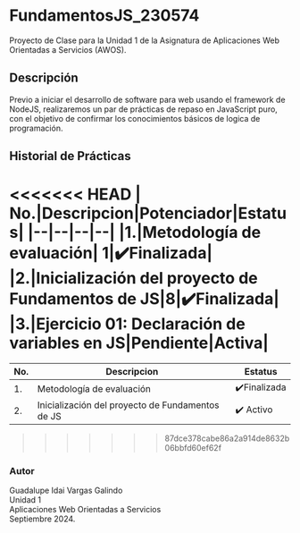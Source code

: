 # FundamentosJS_230574
Proyecto de Clase para la Unidad 1 de la Asignatura de Aplicaciones Web Orientadas a Servicios (AWOS).


## Descripción
Previo a iniciar el desarrollo de software para web usando el framework de NodeJS, realizaremos un par de prácticas de repaso en JavaScript puro, con el objetivo de confirmar los conocimientos básicos de logica de programación.

## Historial de Prácticas
<<<<<<< HEAD
|   No.|Descripcion|Potenciador|Estatus|
|--|--|--|--|
|1.|Metodología de evaluación| 1|✔️Finalizada|
|2.|Inicialización del proyecto de Fundamentos de JS|8|✔️Finalizada|
|3.|Ejercicio 01: Declaración de variables en JS|Pendiente|Activa|
=======
|   No.|Descripcion|Estatus|
|--|--|--|
|1.|Metodología de evaluación| ✔️Finalizada|
|2.|Inicialización del proyecto de Fundamentos de JS|✔️ Activo|
>>>>>>> 87dce378cabe86a2a914de8632b06bbfd60ef62f



### Autor
Guadalupe Idai Vargas Galindo <br>
Unidad 1<br>
Aplicaciones Web Orientadas a Servicios <br>
Septiembre 2024.
